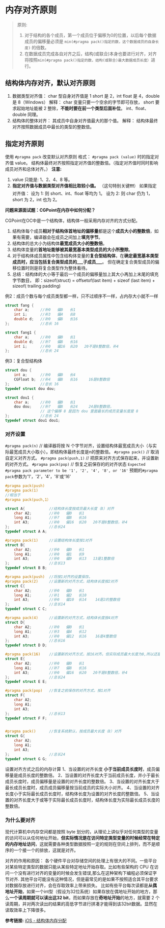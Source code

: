# 内存对齐原则

> 原则:
> 1. 对于结构的各个成员，第一个成员位于偏移为0的位置，以后每个数据成员的偏移量必须是 `min(#pragma pack()指定的数，这个数据成员的自身长度)` 的倍数。
> 2. 在数据成员完成各自对齐之后，结构(或联合)本身也要进行对齐，对齐将按照`min(#pragma pack()指定的数，结构(或联合)最大数据成员长度）`进行。

## 结构体内存对齐，默认对齐原则

1. 数据类型对齐值：
        char 型自身对齐值是 1
        short 是 2，int float 是 4，double 是 8（Windows）
        解释：
            char 变量只要一个空余的字节即可存放，
            short 要求起始地址能被 2 整除，**不能时要在前一个类型后面补位**。
            int、float、double 同理。
2. 结构体的整体对齐：
        其成员中自身对齐值最大的那个值。
        解释：
            结构体最终对齐按照数据成员中最长的类型的整数倍。
            
## 指定对齐原则

使用 `#pragma pack` 改变默认对齐原则
格式：
`#pragma pack (value)` 时的指定对齐值 value。
结构体最终对齐按照指定对齐值的整数倍。（指定对齐值时同时影响成员对齐和总体对齐。）
**注意:**
1. value 只能是: 1、2、4、8 等。
2. **指定对齐值与数据类型对齐值相比取较小值。** （这句特别关键❗️❗️❗️）
      如果指定对齐值：
      设为 1: 则 short、int、float 等均为 1。
      设为 2: 则 char 仍为 1，short 为 2，int 也为 2。
      
**问题来源面试题：CGPoint在内存中如何分配？**

CGPoint在OC中是一个结构体，结构体一般采用内存对齐的方式分配。
1. 结构体每个成员**相对于结构体首地址的偏移量**都是这个**成员大小的整数倍**，如果有需要，编译器会在成员之间加上**填充字节**。
2. 结构体的总大小为结构体**最宽成员大小的整数倍**。
3. 结构体变量的**首地址能够被其最宽基本类型成员的大小所整除**。
4. 对于结构体成员属性中包含结构体变量的**复合型结构体**，在**确定最宽基本类型成员时，应当包括复合类型成员的___子成员___**。
但在确定复合类型成员的偏移位置时则是将复合类型作为整体看待。
5. 总结：结构体的大小等于最后一个成员的偏移量加上其大小再加上末尾的填充字节数目，
即：sizeof(struct) = offsetof(last item) + sizeof (last item) + sizeof( trailing padding)

例2：成员个数与每个成员类型都一样，只不过顺序不一样，占内存大小就不一样
```c++
struct fang {
    char a;     //补0   偏0   长1
    int i;      //补3   偏4   长8
    double d;   //补0   偏8   长16
};              //总长 16

struct fang1 {
    char a;     //补0   偏0   长1
    double d;   //补7   偏8   长16
    int i;      //补0   偏16  长20   20不是8整数倍，补4
};              //总长 24
```
例3：复合型结构体
```c++
struct dou {
    int a;      //补0   偏0   长4
    CGFloat b;  //补4   偏8   长16     16是8整数倍
};              //总长 16
typedef struct dou dou;

struct dou1 {
    char a;     //补0   偏0   长1
    dou dou;    //补7   偏8   长24     24是8整数倍， 
                // 这个偏移 8 是因为 dou 里面最长的成员变量长度是 8 
};              //总长 24
typedef struct dou1 dou1;
```

### 对齐设置
`#pragma pack(n)` // 编译器将按 N 个字节对齐，设置结构体最宽成员大小（与实际最宽成员大小取小）。即结构体最终长度是n的整数倍。
`#pragma pack()` // 取消自定义对齐方式。
`#pragma pack(push,1)` // 把原来对齐方式保存起来，并设置新的对齐方式。
`#pragma pack(pop)` // 恢复之前保存的的对齐状态
`Expected #pragma pack parameter to be '1', '2', '4', '8', or '16'`
预期的`#pragma pack`参数为'1'，'2'，'4'，'8'或'16'

```c++
#pragma pack(push)
#pragma pack(1)
//相当于
#pragma pack(puch,1）
```
```c++
struct A{           //结构体长度按成员最大长度（8）对齐
    char A2;        //补0   偏0   长1
    long A1;        //补7   偏8   长16
    int A3;         //补0   偏16  长20   20不是8整数倍，补4
};                  //总长24
typedef struct A A;

#pragma pack(1)     //设置结构体长度按1对齐
struct B{
    char A2;        //补0   偏0   长1
    long A1;        //补0   偏1   长9
    int A3;         //补0   偏9   长13   13是1整数倍
};                  //总长13
typedef struct B B;

#pragma pack(push)  //将按1对齐的设置保存。
#pragma pack(2)     //设置新的对齐方式，结构体长度按2对齐
struct C{
    char A2;        //补0   偏0   长1
    long A1;        //补1   偏2   长10
    int A3;         //补0   偏10  长14    14是2的整数倍
};                  //总长14
typedef struct C C;

#pragma pack(4)     //设置新的对齐方式，结构体长度按4对齐
struct D{
    char A2;        //补0   偏0   长1
    long A1;        //补3   偏4   长12
    int A3;         //补0   偏12  长16    16是4整数倍
};                  //总长16
typedef struct D D;

#pragma pack(16)    //设置新的对齐方式，按16对齐。但实际成员最大长度为8,所以还是按8对齐。
struct E{
    char A2;        //补0   偏0   长1
    long A1;        //补7   偏8   长16
    int A3;         //补0   偏16  长20   20不是8整数倍，补4
};                  //总长24
typedef struct E E;

#pragma pack(pop)   //恢复之前保存的对齐方式，按1对齐
struct F{
    char A2;
    long A1;
    int A3;
};                  //总长13
typedef struct F F;


#pragma pack()      //恢复系统默认，按成员最大长度（8）对齐
struct G{
    char A2;
    long A1;
    int A3;
};                  //总长24
typedef struct G G;
```
设置对齐方式之后的内存计算
1、当设置的对齐长度 **小于当前成员长度时**，成员偏移量是成员长度的整数倍。
2、当设置的对齐长度大于当前成员长度，并小于最长成员长度时，成员偏移量是设置的对齐长度的整数倍。
3、当设置的对齐长度大于最长成员长度时，成员成员偏移量按当前成员的实际大小对齐。
4、当设置的对齐长度小于实际最长成员长度时，结构体长度为设置的对齐长度的整数倍。
5、当设置的对齐长度大于或等于实际最长成员长度时，结构体长度为实际最长成员长度的整数倍。

### 为什么要对齐
现代计算机中内存空间都是按照 byte 划分的，从理论上讲似乎对任何类型的变量的访问可以从任何地址开始，**但实际情况是在访问特定类型变量的时候经常在特定的内存地址访问**，这就需要各种类型数据按照一定的规则在空间上排列，而不是顺序的一个接一个的排放，这就是对齐。

对齐的作用和原因：
各个硬件平台对存储空间的处理上有很大的不同。一些平台对某些特定类型的数据只能从某些特定地址开始存取。比如有些架构的 CPU 在访问一个没有进行对齐的变量的时候会发生错误,那么在这种架构下编程必须保证字节对齐.
其他平台可能没有这种情况，但是最常见的是如果不按照适合其平台要求对数据存放进行对齐，会在存取效率上带来损失。
比如有些平台每次读都是**从偶地址开始**，如果一个int型（假设为32位系统）如果存放在偶地址开始的地方，那么**一个读周期就可以读出这32 bit**，而如果存放在**奇地址开始**的地方，就需要 2 个读周期，并对两次读出的结果的高低字节进行拼凑才能得到该32bit数据。显然在读取效率上下降很多。

**参考链接:**
[iOS - 结构体内存分配](https://www.jianshu.com/p/86b60d00b2a9?from=groupmessage&isappinstalled=0)
